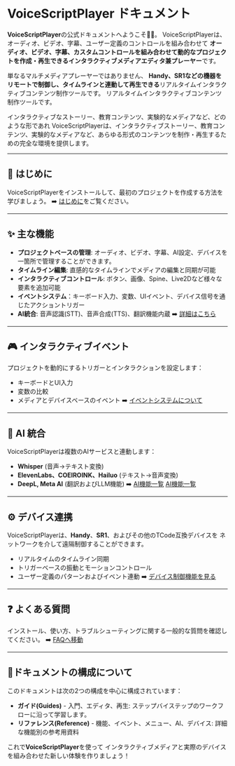 # VoiceScriptPlayer ドキュメント

**VoiceScriptPlayer**の公式ドキュメントへようこそ🎵🎵。
VoiceScriptPlayerは、オーディオ、ビデオ、字幕、ユーザー定義のコントロールを組み合わせて
**オーディオ、ビデオ、字幕、カスタムコントロールを組み合わせて動的なプロジェクトを作成・再生できるインタラクティブメディアエディタ兼プレーヤー**です。  

単なるマルチメディアプレーヤーではありません、
**Handy、SR1などの機器をリモートで制御し、タイムラインと連動して再生できる**リアルタイムインタラクティブコンテンツ制作ツールです。
リアルタイムインタラクティブコンテンツ制作ツールです。  

インタラクティブなストーリー、教育コンテンツ、実験的なメディアなど、どのような形であれ
VoiceScriptPlayerは、インタラクティブストーリー、教育コンテンツ、実験的なメディアなど、あらゆる形式のコンテンツを制作・再生するための完全な環境を提供します。

---

## 🚀 はじめに
VoiceScriptPlayerをインストールして、最初のプロジェクトを作成する方法を学びましょう。
➡️ [はじめに](getting-started.md)をご覧ください。

---

## ✨ 主な機能
- **プロジェクトベースの管理**: オーディオ、ビデオ、字幕、AI設定、デバイスを一箇所で管理することができます。
- **タイムライン編集**: 直感的なタイムラインでメディアの編集と同期が可能
- **インタラクティブコントロール**: ボタン、画像、Spine、Live2Dなど様々な要素を追加可能
- **イベントシステム**：キーボード入力、変数、UIイベント、デバイス信号を通じたアクショントリガー
- **AI統合**: 音声認識(STT)、音声合成(TTS)、翻訳機能内蔵
➡️ [詳細はこちら](features.md)

---

## 🎮 インタラクティブイベント
プロジェクトを動的にするトリガーとインタラクションを設定します：
- キーボードとUI入力
- 変数の比較
- メディアとデバイスベースのイベント
➡️ [イベントシステムについて](editor/script.md)

---

## 🤖 AI 統合
VoiceScriptPlayerは複数のAIサービスと連動します：  
- **Whisper** (音声→テキスト変換)
- **ElevenLabs、COEIROINK、Hailuo** (テキスト→音声変換)
- **DeepL, Meta AI** (翻訳およびLLM機能)
➡️ [AI機能一覧](ai/ai.md) [AI機能一覧](ai/ai.md)

---

## ⚙️ デバイス連携
VoiceScriptPlayerは、**Handy**、**SR1**、およびその他のTCode互換デバイスを
ネットワークを介して遠隔制御することができます。  
- リアルタイムのタイムライン同期
- トリガーベースの振動とモーションコントロール
- ユーザー定義のパターンおよびイベント連動
➡️ [デバイス制御機能を見る](device/tcode.md)

---

## ❓ よくある質問
インストール、使い方、トラブルシューティングに関する一般的な質問を確認してください。
➡️ [FAQへ移動](faq.md)

---

## 📌ドキュメントの構成について
このドキュメントは次の2つの構成を中心に構成されています：
- **ガイド(Guides)** - 入門、エディタ、再生: ステップバイステップのワークフローに沿って学習します。
- **リファレンス(Reference)** - 機能、イベント、メニュー、AI、デバイス: 詳細な機能別の参考用資料

これで**VoiceScriptPlayer**を使って
インタラクティブメディアと実際のデバイスを組み合わせた新しい体験を作りましょう！
